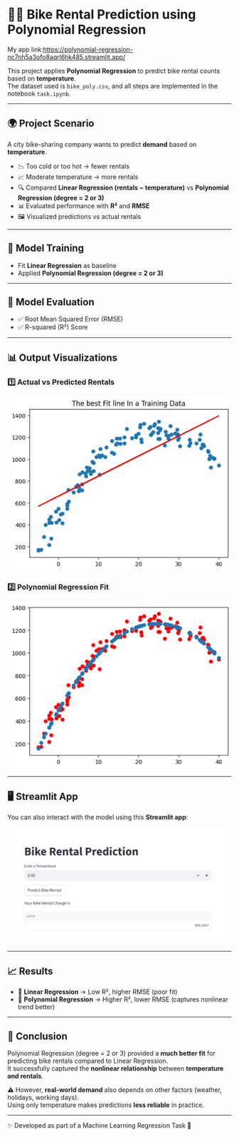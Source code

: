 # 🚴‍♂️ Bike Rental Prediction using Polynomial Regression
My app link:https://polynomial-regression-nc7nh5a3ofo8aqrl6hk485.streamlit.app/

This project applies **Polynomial Regression** to predict bike rental counts based on **temperature**.  
The dataset used is `bike_poly.csv`, and all steps are implemented in the notebook `task.ipynb`.

---

## 🌍 Project Scenario
A city bike-sharing company wants to predict **demand** based on **temperature**.

- 📉 Too cold or too hot → fewer rentals  
- 📈 Moderate temperature → more rentals  
- 🔍 Compared **Linear Regression (rentals ~ temperature)** vs **Polynomial Regression (degree = 2 or 3)**  
- 📊 Evaluated performance with **R²** and **RMSE**  
- 🖼️ Visualized predictions vs actual rentals  

---

## 🤖 Model Training
- Fit **Linear Regression** as baseline  
- Applied **Polynomial Regression (degree = 2 or 3)**  

---

## 📏 Model Evaluation
- ✅ Root Mean Squared Error (RMSE)  
- ✅ R-squared (R²) Score  

---

## 📊 Output Visualizations

### 1️⃣ Actual vs Predicted Rentals
![Actual vs Predicted](output1.png)

### 2️⃣ Polynomial Regression Fit
![Polynomial Regression Fit](output.png)

---

## 🖥️ Streamlit App

You can also interact with the model using this **Streamlit app**:

![Streamlit App Screenshot](Screenshot%202025-08-25%20132700.png)


---

## 📈 Results

- 🔹 **Linear Regression** → Low R², higher RMSE (poor fit)  
- 🔹 **Polynomial Regression** → Higher R², lower RMSE (captures nonlinear trend better)  

---

## 📝 Conclusion

Polynomial Regression (degree = 2 or 3) provided a **much better fit** for predicting bike rentals compared to Linear Regression.  
It successfully captured the **nonlinear relationship** between **temperature and rentals**.  

⚠️ However, **real-world demand** also depends on other factors (weather, holidays, working days).  
Using only temperature makes predictions **less reliable** in practice.  

---

✨ Developed as part of a Machine Learning Regression Task 🚀
